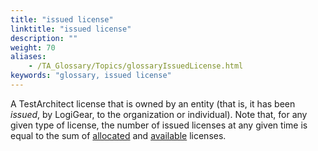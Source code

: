 ```yaml
--- 
title: "issued license"
linktitle: "issued license"
description: ""
weight: 70
aliases: 
    - /TA_Glossary/Topics/glossaryIssuedLicense.html
keywords: "glossary, issued license"
---
```


A TestArchitect license that is owned by an entity \(that is, it has been *issued*, by LogiGear, to the organization or individual\). Note that, for any given type of license, the number of issued licenses at any given time is equal to the sum of [allocated](/TA_Glossary/Topics/glossaryAllocatedLicense.html) and [available](/TA_Glossary/Topics/glossaryAvailableLicense.html) licenses.

